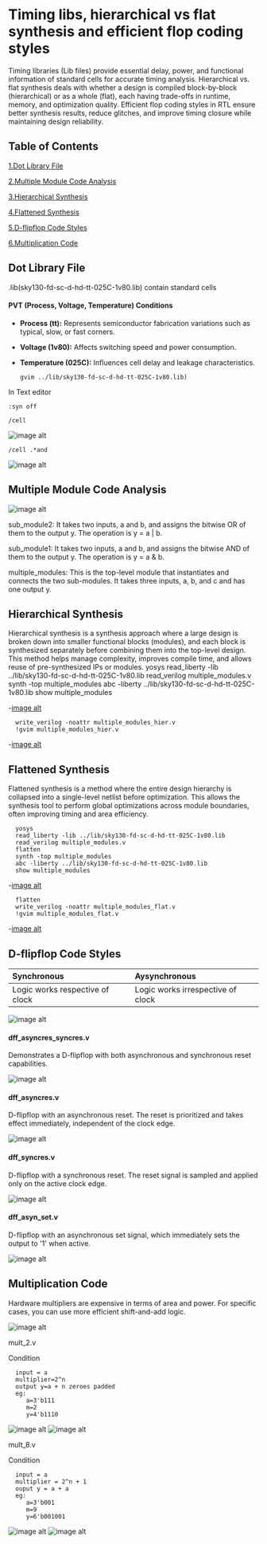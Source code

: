 #  Timing libs, hierarchical vs flat synthesis and efficient flop coding styles
 Timing libraries (Lib files) provide essential delay, power, and functional information of standard cells for accurate timing analysis. Hierarchical vs. flat synthesis deals with whether a design is compiled block-by-block (hierarchical) or as a whole (flat), each having trade-offs in runtime, memory, and optimization quality. Efficient flop coding styles in RTL ensure better synthesis results, reduce glitches, and improve timing closure while maintaining design reliability.

 ## Table of Contents
 [1.Dot Library File](#dot-library-file)
 
 [2.Multiple Module Code Analysis](#multiple-module-code-analysis)
 
 [3.Hierarchical Synthesis](#hierarchical-synthesis)
 
 [4.Flattened Synthesis](#flattened-synthesis)
 
 [5.D-flipflop Code Styles](#d-flipflop-code-styles)
 
 [6.Multiplication Code](#multiplication-code)



## Dot Library File
   
   .lib(sky130-fd-sc-d-hd-tt-025C-1v80.lib) contain standard cells

#### PVT (Process, Voltage, Temperature) Conditions

- **Process (tt):** Represents semiconductor fabrication variations such as typical, slow, or fast corners.  
- **Voltage (1v80):** Affects switching speed and power consumption.  
- **Temperature (025C):** Influences cell delay and leakage characteristics.  

      gvim ../lib/sky130-fd-sc-d-hd-tt-025C-1v80.lib)

In Text editor

    :syn off

    /cell
![image alt](https://github.com/MohammedFarhanN-off/Soc_tapout_program_week1/blob/main/Day-2/Images/VirtualBox_Ubuntu_24_09_2025_10_22_28.png?raw=true)

    /cell .*and

![image alt](https://github.com/MohammedFarhanN-off/Soc_tapout_program_week1/blob/main/Day-2/Images/VirtualBox_Ubuntu_24_09_2025_10_33_45.png?raw=true)

## Multiple Module Code Analysis

![image alt](https://github.com/MohammedFarhanN-off/Soc_tapout_program_week1/blob/main/Day-2/Images/VirtualBox_Ubuntu_24_09_2025_09_11_43.png?raw=true)


sub_module2: It takes two inputs, a and b, and assigns the bitwise OR of them to the output y. The operation is y = a | b.

sub_module1: It takes two inputs, a and b, and assigns the bitwise AND of them to the output y. The operation is y = a & b.

multiple_modules: This is the top-level module that instantiates and connects the two sub-modules. It takes three inputs, a, b, and c and has one output y.

## Hierarchical Synthesis

Hierarchical synthesis is a synthesis approach where a large design is broken down into smaller functional blocks (modules), and each block is synthesized separately before combining them into the top-level design. This method helps manage complexity, improves compile time, and allows reuse of pre-synthesized IPs or modules.
      yosys
      read_liberty -lib ../lib/sky130-fd-sc-d-hd-tt-025C-1v80.lib
      read_verilog multiple_modules.v
      synth -top multiple_modules
      abc -liberty ../lib/sky130-fd-sc-d-hd-tt-025C-1v80.lib
      show multiple_modules
      
-[image alt](https://github.com/MohammedFarhanN-off/Soc_tapout_program_week1/blob/main/Day-2/Images/VirtualBox_Ubuntu_24_09_2025_09_19_14.png?raw=true)

      write_verilog -noattr multiple_modules_hier.v
      !gvim multiple_modules_hier.v

-[image alt](https://github.com/MohammedFarhanN-off/Soc_tapout_program_week1/blob/main/Day-2/Images/VirtualBox_Ubuntu_24_09_2025_09_25_21.png?raw=true)


 ## Flattened Synthesis

 Flattened synthesis is a method where the entire design hierarchy is collapsed into a single-level netlist before optimization. This allows the synthesis tool to perform global optimizations across module boundaries, often improving timing and area efficiency.

      yosys
      read_liberty -lib ../lib/sky130-fd-sc-d-hd-tt-025C-1v80.lib
      read_verilog multiple_modules.v
      flatten
      synth -top multiple_modules
      abc -liberty ../lib/sky130-fd-sc-d-hd-tt-025C-1v80.lib
      show multiple_modules
-[image alt](https://github.com/MohammedFarhanN-off/Soc_tapout_program_week1/blob/main/Day-2/Images/VirtualBox_Ubuntu_24_09_2025_09_37_30.png?raw=true)


      flatten
      write_verilog -noattr multiple_modules_flat.v
      !gvim multiple_modules_flat.v
-[image alt](https://github.com/MohammedFarhanN-off/Soc_tapout_program_week1/blob/main/Day-2/Images/VirtualBox_Ubuntu_24_09_2025_09_40_54.png?raw=true)

## D-flipflop Code Styles
      
   |Synchronous|Aysynchronous|
   |:----------|:------------|
   |Logic works respective of clock|Logic works irrespective of clock

 ![image alt](https://github.com/MohammedFarhanN-off/Soc_tapout_program_week1/blob/main/Day-2/Images/VirtualBox_Ubuntu_24_09_2025_09_48_52.png?raw=true)

   #### dff_asyncres_syncres.v
   Demonstrates a D-flipflop with both asynchronous and synchronous reset capabilities.

   ![image alt](https://github.com/MohammedFarhanN-off/Soc_tapout_program_week1/blob/main/Day-2/Images/VirtualBox_Ubuntu_24_09_2025_09_51_52.png?raw=true)

   #### dff_asyncres.v
   D-flipflop with an asynchronous reset. The reset is prioritized and takes effect immediately, independent of the clock edge.

   ![image alt](https://github.com/MohammedFarhanN-off/Soc_tapout_program_week1/blob/main/Day-2/Images/VirtualBox_Ubuntu_24_09_2025_09_53_32.png?raw=true)

   #### dff_syncres.v
   D-flipflop with a synchronous reset. The reset signal is sampled and applied only on the active clock edge.

   ![image alt](https://github.com/MohammedFarhanN-off/Soc_tapout_program_week1/blob/main/Day-2/Images/VirtualBox_Ubuntu_24_09_2025_09_55_02.png?raw=true)

   #### dff_asyn_set.v
   D-flipflop with an asynchronous set signal, which immediately sets the output to '1' when active.

   ![image alt](https://github.com/MohammedFarhanN-off/Soc_tapout_program_week1/blob/main/Day-2/Images/VirtualBox_Ubuntu_24_09_2025_09_56_49.png?raw=true)

   ## Multiplication Code
   
   Hardware multipliers are expensive in terms of area and power. For specific cases, you can use more efficient shift-and-add logic.

   ![image alt](https://github.com/MohammedFarhanN-off/Soc_tapout_program_week1/blob/main/Day-2/Images/VirtualBox_Ubuntu_24_09_2025_10_02_35.png?raw=true)

mult_2.v

Condition

      input = a
      multiplier=2^n
      output y=a + n zeroes padded
      eg:
         a=3'b111
         m=2
         y=4'b1110

![image alt](https://github.com/MohammedFarhanN-off/Soc_tapout_program_week1/blob/main/Day-2/Images/VirtualBox_Ubuntu_24_09_2025_10_14_00.png?raw=true)
![image alt](https://github.com/MohammedFarhanN-off/Soc_tapout_program_week1/blob/main/Day-2/Images/VirtualBox_Ubuntu_24_09_2025_10_20_25.png?raw=true)

mult_8.v

Condition

      input = a
      multiplier = 2^n + 1
      ouput y = a + a 
      eg:
         a=3'b001
         m=9
         y=6'b001001


![image alt](https://github.com/MohammedFarhanN-off/Soc_tapout_program_week1/blob/main/Day-2/Images/VirtualBox_Ubuntu_24_09_2025_10_15_11.png?raw=true)
![image alt](https://github.com/MohammedFarhanN-off/Soc_tapout_program_week1/blob/main/Day-2/Images/VirtualBox_Ubuntu_24_09_2025_10_18_54.png?raw=true)

      



   

 









 

